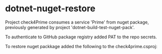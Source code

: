 # dotnet-nuget-restore
Project check4Prime consumes a service 'Prime' from nuget package, previously generated by project 'dotnet-build-test-nuget-pack'.

To authenticate to GitHub package registry added PAT to the repo secrets.

To restore nuget packkage added the following to the check4prime.csproj:
  <ItemGroup>
    <PackageReference Include="PrimeService" Version="0.0.1" />
  </ItemGroup>
  
  
